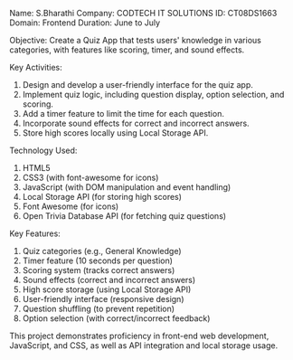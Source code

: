 Name: S.Bharathi Company: CODTECH IT SOLUTIONS ID: CT08DS1663 Domain: Frontend Duration: June to July


Objective:
Create a Quiz App that tests users' knowledge in various categories, with features like scoring, timer, and sound effects.

Key Activities:

1. Design and develop a user-friendly interface for the quiz app.
2. Implement quiz logic, including question display, option selection, and scoring.
3. Add a timer feature to limit the time for each question.
4. Incorporate sound effects for correct and incorrect answers.
5. Store high scores locally using Local Storage API.

Technology Used:

1. HTML5
2. CSS3 (with font-awesome for icons)
3. JavaScript (with DOM manipulation and event handling)
4. Local Storage API (for storing high scores)
5. Font Awesome (for icons)
6. Open Trivia Database API (for fetching quiz questions)

Key Features:

1. Quiz categories (e.g., General Knowledge)
2. Timer feature (10 seconds per question)
3. Scoring system (tracks correct answers)
4. Sound effects (correct and incorrect answers)
5. High score storage (using Local Storage API)
6. User-friendly interface (responsive design)
7. Question shuffling (to prevent repetition)
8. Option selection (with correct/incorrect feedback)

This project demonstrates proficiency in front-end web development, JavaScript, and CSS, as well as API integration and local storage usage.
